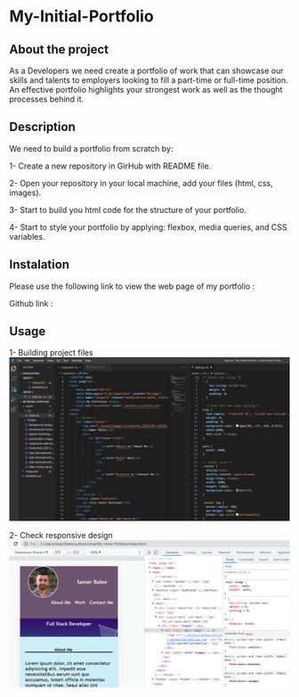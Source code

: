 # My-Initial-Portfolio

## About the project

As a Developers we need create a  portfolio of work that can showcase our skills and talents to employers looking to fill a part-time or full-time position. An effective portfolio highlights your strongest work as well as the thought processes behind it.

## Description

We need to build a portfolio from scratch by:

1- Create a new repository in GirHub with README file.

2- Open your repository in your local machine, add your files (html, css, images).

3- Start to build you html code for the structure of your portfolio.

4- Start to style your portfolio by applying: flexbox, media queries, and CSS variables.

## Instalation

Please use the following link to view the web page of my portfolio : 

Github link : 

## Usage

1- Building project files ![alt text](assets/images/portfolio-screenshot-1.png)


2- Check responsive design ![alt text](assets/images/inspect-screenshot.png)


